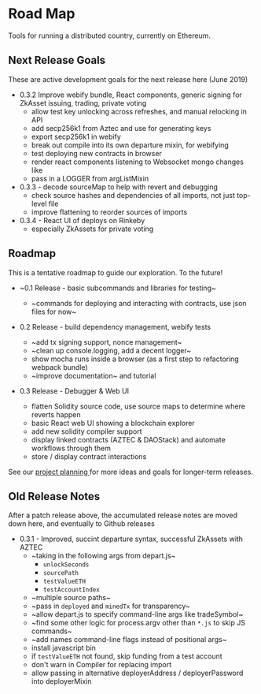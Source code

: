 Road Map
=========

Tools for running a distributed country, currently on Ethereum.

## Next Release Goals

These are active development goals for the next release here (June 2019)

* 0.3.2 Improve webify bundle, React components, generic signing for ZkAsset issuing, trading, private voting
  * allow test key unlocking across refreshes, and manual relocking in API
  * add secp256k1 from Aztec and use for generating keys
  * export secp256k1 in webify
  * break out compile into its own departure mixin, for webifying
  * test deploying new contracts in browser
  * render react components listening to Websocket mongo changes like 
  * pass in a LOGGER from argListMixin
* 0.3.3 - decode sourceMap to help with revert and debugging
  * check source hashes and dependencies of all imports, not just top-level file
  * improve flattening to reorder sources of imports
* 0.3.4 - React UI of deploys on Rinkeby
  * especially ZkAssets for private voting

## Roadmap

This is a tentative roadmap to guide our exploration.
To the future!

* ~0.1 Release - basic subcommands and libraries for testing~
  * ~commands for deploying and interacting with contracts, use json files for now~
  
* 0.2 Release - build dependency management, webify tests
  * ~add tx signing support, nonce management~
  * ~clean up console.logging, add a decent logger~
  * show mocha runs inside a browser (as a first step to refactoring webpack bundle)
  * ~improve documentation~ and tutorial

* 0.3 Release - Debugger & Web UI 
  * flatten Solidity source code, use source maps to determine where reverts happen
  * basic React web UI showing a blockchain explorer
  * add new solidity compiler support
  * display linked contracts (AZTEC & DAOStack) and automate workflows through them
  * store / display contract interactions 

See our [project planning ](https://github.com/invisible-college/democracy/projects/1)
for more ideas and goals for longer-term releases.

## Old Release Notes

After a patch release above, the accumulated release notes are moved down here,
and eventually to Github releases

* 0.3.1 - Improved, succint departure syntax, successful ZkAssets with AZTEC
  * ~taking in the following args from depart.js~
    * `unlockSeconds`
    * `sourcePath`
    * `testValueETH`
    * `testAccountIndex`
  * ~multiple source paths~
  * ~pass in `deployed` and `minedTx` for transparency~
  * ~allow depart.js to specify command-line args like tradeSymbol~
  * ~find some other logic for process.argv other than `*.js` to skip JS commands~
  * ~add names command-line flags instead of positional args~
  * install javascript bin
  * if `testValueETH` not found, skip funding from a test account
  * don't warn in Compiler for replacing import
  * allow passing in alternative deployerAddress / deployerPassword into deployerMixin
